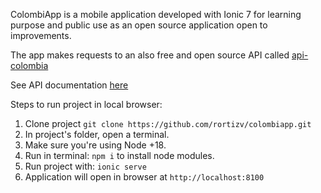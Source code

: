 ColombiApp is a mobile application developed with Ionic 7 for learning purpose and public use as an open source application open to improvements.

The app makes requests to an also free and open source API called [api-colombia](https://api-colombia.com/) 

See API documentation [here](https://api-colombia.com/swagger/index.html)

Steps to run project in local browser:
1. Clone project `git clone https://github.com/rortizv/colombiapp.git`
2. In project's folder, open a terminal.
3. Make sure you're using Node +18.
4. Run in terminal: `npm i` to install node modules.
5. Run project with: `ionic serve`
6. Application will open in browser at `http://localhost:8100`
